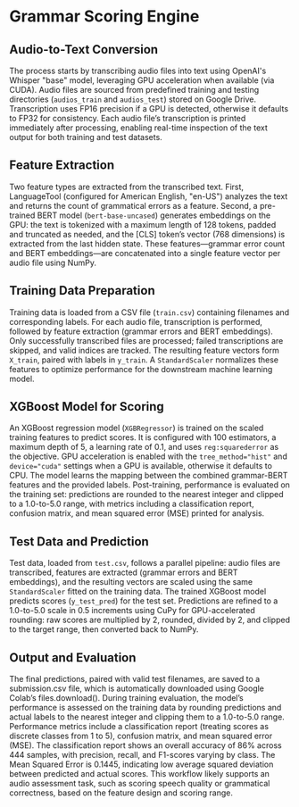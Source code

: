 # Grammar Scoring Engine


## Audio-to-Text Conversion
The process starts by transcribing audio files into text using OpenAI's Whisper "base" model, leveraging GPU acceleration when available (via CUDA). Audio files are sourced from predefined training and testing directories (`audios_train` and `audios_test`) stored on Google Drive. Transcription uses FP16 precision if a GPU is detected, otherwise it defaults to FP32 for consistency. Each audio file’s transcription is printed immediately after processing, enabling real-time inspection of the text output for both training and test datasets.

## Feature Extraction
Two feature types are extracted from the transcribed text. First, LanguageTool (configured for American English, "en-US") analyzes the text and returns the count of grammatical errors as a feature. Second, a pre-trained BERT model (`bert-base-uncased`) generates embeddings on the GPU: the text is tokenized with a maximum length of 128 tokens, padded and truncated as needed, and the [CLS] token’s vector (768 dimensions) is extracted from the last hidden state. These features—grammar error count and BERT embeddings—are concatenated into a single feature vector per audio file using NumPy.

## Training Data Preparation
Training data is loaded from a CSV file (`train.csv`) containing filenames and corresponding labels. For each audio file, transcription is performed, followed by feature extraction (grammar errors and BERT embeddings). Only successfully transcribed files are processed; failed transcriptions are skipped, and valid indices are tracked. The resulting feature vectors form `X_train`, paired with labels in `y_train`. A `StandardScaler` normalizes these features to optimize performance for the downstream machine learning model.

## XGBoost Model for Scoring  
An XGBoost regression model (`XGBRegressor`) is trained on the scaled training features to predict scores. It is configured with 100 estimators, a maximum depth of 5, a learning rate of 0.1, and uses `reg:squarederror` as the objective. GPU acceleration is enabled with the `tree_method="hist"` and `device="cuda"` settings when a GPU is available, otherwise it defaults to CPU. The model learns the mapping between the combined grammar-BERT features and the provided labels. Post-training, performance is evaluated on the training set: predictions are rounded to the nearest integer and clipped to a 1.0-to-5.0 range, with metrics including a classification report, confusion matrix, and mean squared error (MSE) printed for analysis.

## Test Data and Prediction
Test data, loaded from `test.csv`, follows a parallel pipeline: audio files are transcribed, features are extracted (grammar errors and BERT embeddings), and the resulting vectors are scaled using the same `StandardScaler` fitted on the training data. The trained XGBoost model predicts scores (`y_test_pred`) for the test set. Predictions are refined to a 1.0-to-5.0 scale in 0.5 increments using CuPy for GPU-accelerated rounding: raw scores are multiplied by 2, rounded, divided by 2, and clipped to the target range, then converted back to NumPy.

## Output and Evaluation
The final predictions, paired with valid test filenames, are saved to a submission.csv file, which is automatically downloaded using Google Colab’s files.download(). During training evaluation, the model’s performance is assessed on the training data by rounding predictions and actual labels to the nearest integer and clipping them to a 1.0-to-5.0 range. Performance metrics include a classification report (treating scores as discrete classes from 1 to 5), confusion matrix, and mean squared error (MSE). The classification report shows an overall accuracy of 86% across 444 samples, with precision, recall, and F1-scores varying by class. The Mean Squared Error is 0.1445, indicating low average squared deviation between predicted and actual scores. This workflow likely supports an audio assessment task, such as scoring speech quality or grammatical correctness, based on the feature design and scoring range.

